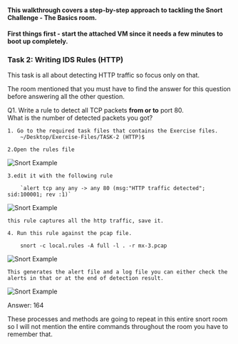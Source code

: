 #### This walkthrough covers a step-by-step approach to tackling the Snort Challenge - The Basics room. 

#### First things first - start the attached VM since it needs a few minutes to boot up completely.

### Task 2: Writing IDS Rules (HTTP)

This task is all about detecting HTTP traffic so focus only on that.

The room mentioned that you must have to find the answer for this question before answering all the other question.

Q1. Write a rule to detect all TCP packets **from or to** port 80.  
What is the number of detected packets you got?
	
	1. Go to the required task files that contains the Exercise files.
		~/Desktop/Exercise-Files/TASK-2 (HTTP)$ 

	2.Open the rules file 
	
![Snort Example](../../TryHackMe/Images/snort1.png)


	3.edit it with the following rule 

		`alert tcp any any -> any 80 (msg:"HTTP traffic detected"; sid:100001; rev :1)`

![Snort Example](/TryHackMe/Images/snort2.png)

	this rule captures all the http traffic, save it.

	4. Run this rule against the pcap file.

		snort -c local.rules -A full -l . -r mx-3.pcap
		
![Snort Example](/TryHackMe/Images/snort3.png)

	This generates the alert file and a log file you can either check the alerts in that or at the end of detection result. 

![Snort Example](/TryHackMe/Images/snort4.png)

Answer: 164

These processes and methods are going to repeat in this entire snort room so I will not mention the entire commands throughout the room you have to remember that.
